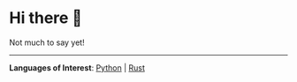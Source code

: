 # Hi there 👋

Not much to say yet!

---

**Languages of Interest**:  [Python](https://www.python.org/) | [Rust](https://www.rust-lang.org/)

